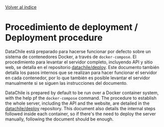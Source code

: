 [Volver al índice](general.md)

# Procedimiento de deployment / Deployment procedure

DataChile está preparado para hacerse funcionar por defecto sobre un sistema de contenedores Docker, a través de `docker-compose`. El procedimiento para levantar el servidor completo, incluyendo API y sitio web, se detalla en el repositorio [datachile/deploy](https://github.com/datachile/deploy).
Este documento también detalla los pasos internos que se realizan para hacer funcionar el servidor en cada contenedor, por lo que también es posible levantar el servidor manualmente si se siguen las instrucciones del documento.

DataChile is prepared by default to be run over a Docker container system, with the help pf the `docker-compose` command. The procedure to establish the whole server, including the API and the website, are detailed in the [datachile/deploy](https://github.com/datachile/deploy) repository.
This document also details the internal steps followed inside each container, so if there's the need to deploy the server manually, following the document should be enough.
